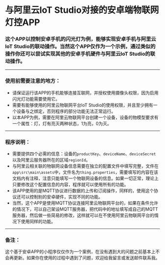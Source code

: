 # 与阿里云IoT Studio对接的安卓端物联网灯控APP 
### 这个APP以控制安卓手机的闪光灯为例，能够实现安卓手机与阿里云IoT Studio的联动操作。当然这个APP仅作为一个示例，通过类似的操作你还可以尝试实现其他的安卓手机硬件与阿里云IoT Studio的联动操作。  
--- 
### 使用前需要注意的地方： 
* 请保证运行该APP的手机能够连接互联网，并授权使用摄像头权限，因为启用闪光灯功能需要使用它。 
* 需要有能够使用的阿里云物联网平台IoT Studio的使用权限，并且至少拥有一个设备与之绑定，否则程序的部分功能无法正常运行。 
* 以本APP为例，需要在阿里云物联网平台创建一个设备，设备的物模型要求有一个属性：灯，灯有亮灭两种状态，1为亮，0为灭。 
--- 
### 程序说明： 
* 需要提供四个必需的信息：设备的`productKey`、`deviceName`、`deviceSecret`以及阿里云服务器所在的区域`regionId`。
* 与阿里云相关联的物联网设备信息需要在独立的配置文件中填写完整，文件在`app\src\main\assets`中，文件名为`thing.properties`，需要填写的内容在该文档内有注释，注意只能填写一个物联网设备的信息。如果一切正常，理论上只要修改这个配置信息的内容，程序就可以使用所有的功能。 
* 该APP使用的是MQTT协议进行数据的上传和订阅操作，同样的，使用这个协议还可以控制别的安卓硬件，实现不同的功能。 
* 当然，这个APP是使用MQTT协议连接阿里云物联网平台的，如果在条件允许的情况下，可以自己架设MQTT服务器，把代码中的地址填写成自己的MQTT服务器，然后做一些简易的修改，这样就可以在不使用阿里云物联网平台的情况下使用同样的功能。 
--- 
### 备注： 
这个基于安卓APP的小程序仅仅作为一个案例，在没有遇到大的问题之前基本上不会再更新。如果你在使用的过程中遇到了问题，欢迎给我留言或发送邮件联系我。  
